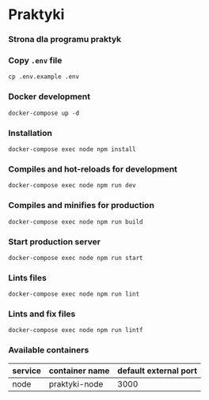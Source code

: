 # Praktyki
### Strona dla programu praktyk

### Copy `.env` file

```
cp .env.example .env
```

### Docker development

```
docker-compose up -d
```

### Installation

```
docker-compose exec node npm install
```

### Compiles and hot-reloads for development

```
docker-compose exec node npm run dev
```

### Compiles and minifies for production

```
docker-compose exec node npm run build
```

### Start production server

```
docker-compose exec node npm run start
```

### Lints files

```
docker-compose exec node npm run lint
```

### Lints and fix files

```
docker-compose exec node npm run lintf
```

### Available containers

| service | container name | default external port |
|---------|----------------|-----------------------|
| node    | praktyki-node  | 3000                  |